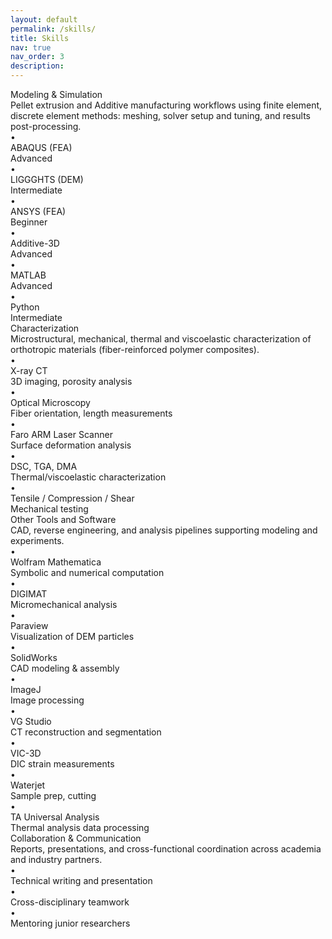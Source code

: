 ```yaml
---
layout: default
permalink: /skills/
title: Skills
nav: true
nav_order: 3
description:
---
```


<!-- 1) Modeling & Simulation --> 
<div class="skills-section">
  <div class="skills-left">Modeling & Simulation</div>
  <div class="skills-right">
    <div class="section-summary">
      Pellet extrusion and Additive manufacturing workflows using finite element, discrete element methods: meshing, solver setup and tuning, and results post-processing.
    </div>
    <div class="line"><div class="bullet">&#8226;</div><div class="left">ABAQUS (FEA)</div><div class="right">Advanced</div></div>
    <div class="line"><div class="bullet">&#8226;</div><div class="left">LIGGGHTS (DEM)</div><div class="right">Intermediate</div></div>
    <div class="line"><div class="bullet">&#8226;</div><div class="left">ANSYS (FEA)</div><div class="right">Beginner</div></div>
    <div class="line"><div class="bullet">&#8226;</div><div class="left">Additive-3D</div><div class="right">Advanced</div></div>
    <div class="line"><div class="bullet">&#8226;</div><div class="left">MATLAB</div><div class="right">Advanced</div></div>
    <div class="line"><div class="bullet">&#8226;</div><div class="left">Python</div><div class="right">Intermediate</div></div>
  </div>
</div>

<!-- 2) Characterization -->
<div class="skills-section">
  <div class="skills-left">Characterization</div>
  <div class="skills-right">
    <div class="section-summary">
      Microstructural, mechanical, thermal and viscoelastic characterization of orthotropic materials (fiber-reinforced polymer composites).
    </div>
    <div class="line"><div class="bullet">&#8226;</div><div class="left">X-ray CT</div><div class="right">3D imaging, porosity analysis</div></div>
    <div class="line"><div class="bullet">&#8226;</div><div class="left">Optical Microscopy</div><div class="right">Fiber orientation, length measurements</div></div>
    <div class="line"><div class="bullet">&#8226;</div><div class="left">Faro ARM Laser Scanner</div><div class="right">Surface deformation analysis</div></div>
    <div class="line"><div class="bullet">&#8226;</div><div class="left">DSC, TGA, DMA</div><div class="right">Thermal/viscoelastic characterization</div></div>
    <div class="line"><div class="bullet">&#8226;</div><div class="left">Tensile / Compression / Shear</div><div class="right">Mechanical testing</div></div>
  </div>
</div>

<!-- 3) Other Tools and Software -->
<div class="skills-section">
  <div class="skills-left">Other Tools and Software</div>
  <div class="skills-right">
    <div class="section-summary">
      CAD, reverse engineering, and analysis pipelines supporting modeling and experiments.
    </div>
    <div class="line"><div class="bullet">&#8226;</div><div class="left">Wolfram Mathematica</div><div class="right">Symbolic and numerical computation</div></div>
    <div class="line"><div class="bullet">&#8226;</div><div class="left">DIGIMAT</div><div class="right">Micromechanical analysis</div></div>
    <div class="line"><div class="bullet">&#8226;</div><div class="left">Paraview</div><div class="right">Visualization of DEM particles</div></div>
    <div class="line"><div class="bullet">&#8226;</div><div class="left">SolidWorks</div><div class="right">CAD modeling & assembly</div></div>
    <div class="line"><div class="bullet">&#8226;</div><div class="left">ImageJ</div><div class="right">Image processing</div></div>
    <div class="line"><div class="bullet">&#8226;</div><div class="left">VG Studio</div><div class="right">CT reconstruction and segmentation</div></div>
    <div class="line"><div class="bullet">&#8226;</div><div class="left">VIC-3D</div><div class="right">DIC strain measurements</div></div>
    <div class="line"><div class="bullet">&#8226;</div><div class="left">Waterjet</div><div class="right">Sample prep, cutting</div></div>
    <div class="line"><div class="bullet">&#8226;</div><div class="left">TA Universal Analysis</div><div class="right">Thermal analysis data processing</div></div>
  </div>
</div>

<!-- 4) Collaboration & Communication -->
<div class="skills-section">
  <div class="skills-left">Collaboration & Communication</div>
  <div class="skills-right">
    <div class="section-summary">
      Reports, presentations, and cross-functional coordination across academia and industry partners.
    </div>
    <div class="line"><div class="bullet">&#8226;</div><div class="left">Technical writing and presentation</div></div>
    <div class="line"><div class="bullet">&#8226;</div><div class="left">Cross-disciplinary teamwork</div></div>
    <div class="line"><div class="bullet">&#8226;</div><div class="left">Mentoring junior researchers</div></div>
  </div>
</div>
